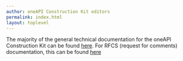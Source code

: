 ```yaml
---
author: oneAPI Construction Kit editors
permalink: index.html
layout: toplevel
---
```


The majority of the general technical documentation for the oneAPI Construction Kit can be found <a href="ock/index.html">here</a>.
For RFCS (request for comments) documentation, this can be found <a href="rfc-0000.html">here</a>
